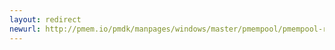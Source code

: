 ```yaml
---
layout: redirect
newurl: http://pmem.io/pmdk/manpages/windows/master/pmempool/pmempool-rm.1.html
---
```

